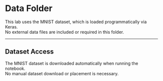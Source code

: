 # Data Folder

This lab uses the MNIST dataset, which is loaded programmatically via Keras.  
No external data files are included or required in this folder.

---

## Dataset Access

The MNIST dataset is downloaded automatically when running the notebook.  
No manual dataset download or placement is necessary.

